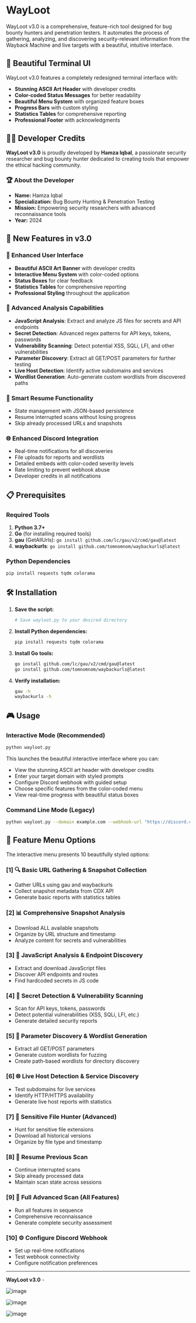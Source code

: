 # WayLoot 



WayLoot v3.0 is a comprehensive, feature-rich tool designed for bug bounty hunters and penetration testers. It automates the process of gathering, analyzing, and discovering security-relevant information from the Wayback Machine and live targets with a beautiful, intuitive interface.

## 🎨 Beautiful Terminal UI

WayLoot v3.0 features a completely redesigned terminal interface with:
- **Stunning ASCII Art Header** with developer credits
- **Color-coded Status Messages** for better readability
- **Beautiful Menu System** with organized feature boxes
- **Progress Bars** with custom styling
- **Statistics Tables** for comprehensive reporting
- **Professional Footer** with acknowledgments

## 👨‍💻 Developer Credits

**WayLoot v3.0** is proudly developed by **Hamza Iqbal**, a passionate security researcher and bug bounty hunter dedicated to creating tools that empower the ethical hacking community.

### 🏆 About the Developer
- **Name:** Hamza Iqbal
- **Specialization:** Bug Bounty Hunting & Penetration Testing
- **Mission:** Empowering security researchers with advanced reconnaissance tools
- **Year:** 2024

## 🚀 New Features in v3.0

### 🎯 Enhanced User Interface
- **Beautiful ASCII Art Banner** with developer credits
- **Interactive Menu System** with color-coded options
- **Status Boxes** for clear feedback
- **Statistics Tables** for comprehensive reporting
- **Professional Styling** throughout the application

### 🧠 Advanced Analysis Capabilities
- **JavaScript Analysis**: Extract and analyze JS files for secrets and API endpoints
- **Secret Detection**: Advanced regex patterns for API keys, tokens, passwords
- **Vulnerability Scanning**: Detect potential XSS, SQLi, LFI, and other vulnerabilities
- **Parameter Discovery**: Extract all GET/POST parameters for further testing
- **Live Host Detection**: Identify active subdomains and services
- **Wordlist Generation**: Auto-generate custom wordlists from discovered paths

### 🔄 Smart Resume Functionality
- State management with JSON-based persistence
- Resume interrupted scans without losing progress
- Skip already processed URLs and snapshots

### 🌐 Enhanced Discord Integration
- Real-time notifications for all discoveries
- File uploads for reports and wordlists
- Detailed embeds with color-coded severity levels
- Rate limiting to prevent webhook abuse
- Developer credits in all notifications

## 📋 Prerequisites

### Required Tools
1. **Python 3.7+**
2. **Go** (for installing required tools)
3. **gau** (GetAllUrls): `go install github.com/lc/gau/v2/cmd/gau@latest`
4. **waybackurls**: `go install github.com/tomnomnom/waybackurls@latest`

### Python Dependencies
```bash
pip install requests tqdm colorama
```

## 🛠️ Installation

1. **Save the script:**
   ```bash
   # Save wayloot.py to your desired directory
   ```

2. **Install Python dependencies:**
   ```bash
   pip install requests tqdm colorama
   ```

3. **Install Go tools:**
   ```bash
   go install github.com/lc/gau/v2/cmd/gau@latest
   go install github.com/tomnomnom/waybackurls@latest
   ```

4. **Verify installation:**
   ```bash
   gau -h
   waybackurls -h
   ```

## 🎮 Usage

### Interactive Mode (Recommended)
```bash
python wayloot.py
```

This launches the beautiful interactive interface where you can:
- View the stunning ASCII art header with developer credits
- Enter your target domain with styled prompts
- Configure Discord webhook with guided setup
- Choose specific features from the color-coded menu
- View real-time progress with beautiful status boxes

### Command Line Mode (Legacy)
```bash
python wayloot.py --domain example.com --webhook-url "https://discord.com/api/webhooks/..."
```

## 🎯 Feature Menu Options

The interactive menu presents 10 beautifully styled options:

### [1] 🔍 Basic URL Gathering & Snapshot Collection
- Gather URLs using gau and waybackurls
- Collect snapshot metadata from CDX API
- Generate basic reports with statistics tables

### [2] 📊 Comprehensive Snapshot Analysis
- Download ALL available snapshots
- Organize by URL structure and timestamp
- Analyze content for secrets and vulnerabilities

### [3] 🧠 JavaScript Analysis & Endpoint Discovery
- Extract and download JavaScript files
- Discover API endpoints and routes
- Find hardcoded secrets in JS code

### [4] 🔐 Secret Detection & Vulnerability Scanning
- Scan for API keys, tokens, passwords
- Detect potential vulnerabilities (XSS, SQLi, LFI, etc.)
- Generate detailed security reports

### [5] 📂 Parameter Discovery & Wordlist Generation
- Extract all GET/POST parameters
- Generate custom wordlists for fuzzing
- Create path-based wordlists for directory discovery

### [6] 🌐 Live Host Detection & Service Discovery
- Test subdomains for live services
- Identify HTTP/HTTPS availability
- Generate live host reports with statistics

### [7] 💎 Sensitive File Hunter (Advanced)
- Hunt for sensitive file extensions
- Download all historical versions
- Organize by file type and timestamp

### [8] 🔄 Resume Previous Scan
- Continue interrupted scans
- Skip already processed data
- Maintain scan state across sessions

### [9] 🚀 Full Advanced Scan (All Features)
- Run all features in sequence
- Comprehensive reconnaissance
- Generate complete security assessment

### [10] ⚙️ Configure Discord Webhook
- Set up real-time notifications
- Test webhook connectivity
- Configure notification preferences
---

**WayLoot v3.0** - 

![image](https://github.com/user-attachments/assets/2044f482-3313-4b03-978e-132f002db00f)

![image](https://github.com/user-attachments/assets/864f251f-146a-4d68-b41c-438ba4f22f02)

![image](https://github.com/user-attachments/assets/1b5c96f7-660e-4df7-ac51-ac6b7a0c1725)



